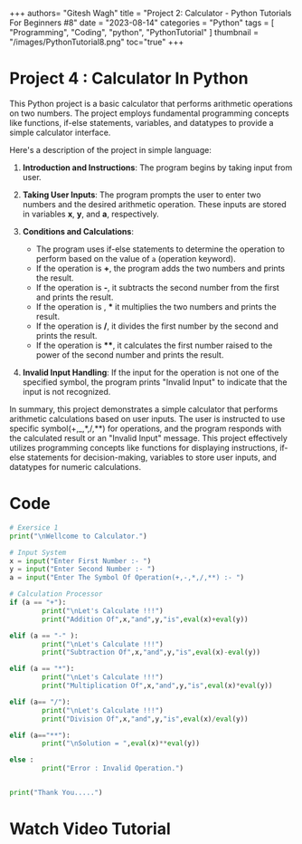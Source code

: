 +++
authors= "Gitesh Wagh"
title = "Project 2: Calculator - Python Tutorials For Beginners #8"
date = "2023-08-14"
categories = "Python"
tags = [
  "Programming", 
  "Coding",
  "python",
  "PythonTutorial"
]
thumbnail = "/images/PythonTutorial8.png"
toc="true"
+++

# **Project 4 : Calculator In Python**

This Python project is a basic calculator that performs arithmetic operations on two numbers. The project employs fundamental programming concepts like functions, if-else statements, variables, and datatypes to provide a simple calculator interface.

Here's a description of the project in simple language:

1. **Introduction and Instructions**: The program begins by taking input from user.

2. **Taking User Inputs**: The program prompts the user to enter two numbers and the desired arithmetic operation. These inputs are stored in variables **x**, **y**, and **a**, respectively.

3. **Conditions and Calculations**:
   - The program uses if-else statements to determine the operation to perform based on the value of `a` (operation keyword).
   - If the operation is **+**, the program adds the two numbers and prints the result.
   - If the operation is **-**, it subtracts the second number from the first and prints the result.
   - If the operation is , __*__ it multiplies the two numbers and prints the result.
   - If the operation is __/__, it divides the first number by the second and prints the result.
   - If the operation is __**__, it calculates the first number raised to the power of the second number and prints the result.

4. **Invalid Input Handling**: If the input for the operation is not one of the specified symbol, the program prints "Invalid Input" to indicate that the input is not recognized.

In summary, this project demonstrates a simple calculator that performs arithmetic calculations based on user inputs. The user is instructed to use specific symbol(+,_,*,/,**) for operations, and the program responds with the calculated result or an "Invalid Input" message. This project effectively utilizes programming concepts like functions for displaying instructions, if-else statements for decision-making, variables to store user inputs, and datatypes for numeric calculations.



# Code

````python
# Exersice 1
print("\nWellcome to Calculator.")

# Input System
x = input("Enter First Number :- ")
y = input("Enter Second Number :- ")
a = input("Enter The Symbol Of Operation(+,-,*,/,**) :- ")

# Calculation Processor
if (a == "+"):
        print("\nLet's Calculate !!!")
        print("Addition Of",x,"and",y,"is",eval(x)+eval(y))

elif (a == "-" ):
        print("\nLet's Calculate !!!")
        print("Subtraction Of",x,"and",y,"is",eval(x)-eval(y))

elif (a == "*"):
        print("\nLet's Calculate !!!")
        print("Multiplication Of",x,"and",y,"is",eval(x)*eval(y))

elif (a== "/"):
        print("\nLet's Calculate !!!")
        print("Division Of",x,"and",y,"is",eval(x)/eval(y))

elif (a=="**"):
        print("\nSolution = ",eval(x)**eval(y)) 

else :
        print("Error : Invalid Operation.")


print("Thank You.....")
````

# Watch Video Tutorial
